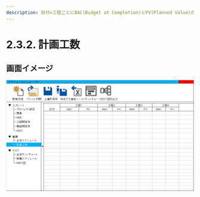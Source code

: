 ```yaml
---
description: 日付×工程ごとにBAC(Budget at Completion)とPV(Planned Value)の一覧を表示する。
---
```


# 2.3.2. 計画工数

## 画面イメージ

![](../../.gitbook/assets/ji-hua-gong-shu-hua-mian.png)

